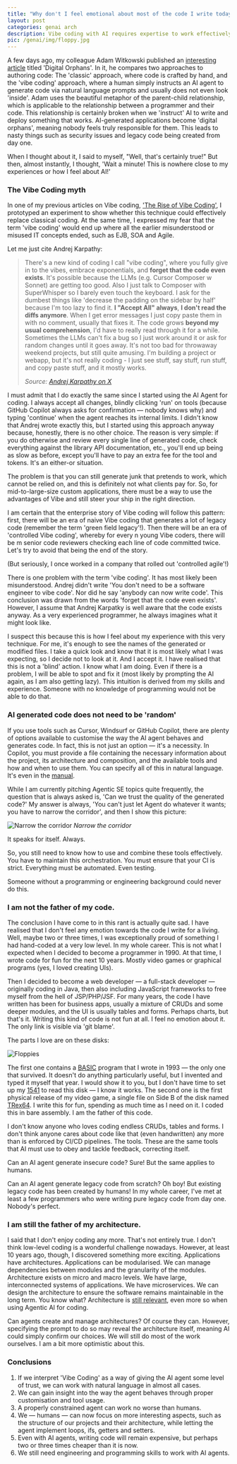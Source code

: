 ```yaml
---
title: "Why don't I feel emotional about most of the code I write today?"
layout: post
categories: genai arch
description: Vibe coding with AI requires expertise to work effectively. You can't just let agents run wild—you must narrow the corridor with proper constraints, architecture, and automation.
pic: /genai/img/floppy.jpg
---
```


A few days ago, my colleague Adam Witkowski published an [interesting article][adam] titled 'Digital Orphans'. In it, he compares two approaches to authoring code: The 'classic' approach, where code is crafted by hand, and the 'vibe coding' approach, where a human simply instructs an AI agent to generate code via natural language prompts and usually does not even look 'inside'. Adam uses the beautiful metaphor of the parent-child relationship, which is applicable to the relationship between a programmer and their code. This relationship is certainly broken when we 'instruct' AI to write and deploy something that works. AI-generated applications become 'digital orphans', meaning nobody feels truly responsible for them. This leads to nasty things such as security issues and legacy code being created from day one.

When I thought about it, I said to myself, "Well, that's certainly true!" But then, almost instantly, I thought, 'Wait a minute! This is nowhere close to my experiences or how I feel about AI!'

### The Vibe Coding myth

In one of my previous articles on Vibe coding, ['The Rise of Vibe Coding'][the-rise], I prototyped an experiment to show whether this technique could effectively replace classical coding. At the same time, I expressed my fear that the term 'vibe coding' would end up where all the earlier misunderstood or misused IT concepts ended, such as EJB, SOA and Agile.

Let me just cite Andrej Karpathy:

> There's a new kind of coding I call "vibe coding", where you fully give in to the vibes, embrace exponentials, and **forget that the code even exists**. It's possible because the LLMs (e.g. Cursor Composer w Sonnet) are getting too good. Also I just talk to Composer with SuperWhisper so I barely even touch the keyboard. I ask for the dumbest things like 'decrease the padding on the sidebar by half' because I'm too lazy to find it. **I "Accept All" always**, **I don't read the diffs anymore**. When I get error messages I just copy paste them in with no comment, usually that fixes it. The code grows **beyond my usual comprehension**, I'd have to really read through it for a while. Sometimes the LLMs can't fix a bug so I just work around it or ask for random changes until it goes away. It's not too bad for throwaway weekend projects, but still quite amusing. I'm building a project or webapp, but it's not really coding - I just see stuff, say stuff, run stuff, and copy paste stuff, and it mostly works.
>
> *Source: [Andrej Karpathy on X][karpathy]*

I must admit that I do exactly the same since I started using the AI Agent for coding. I always accept all changes, blindly clicking 'run' on tools (because GitHub Copilot always asks for confirmation — nobody knows why) and typing 'continue' when the agent reaches its internal limits. I didn't know that Andrej wrote exactly this, but I started using this approach anyway because, honestly, there is no other choice. The reason is very simple: if you do otherwise and review every single line of generated code, check everything against the library API documentation, etc., you'll end up being as slow as before, except you'll have to pay an extra fee for the tool and tokens. It's an either-or situation.

The problem is that you can still generate junk that pretends to work, which cannot be relied on, and this is definitely not what clients pay for. So, for mid-to-large-size custom applications, there must be a way to use the advantages of Vibe and still steer your ship in the right direction.

I am certain that the enterprise story of Vibe coding will follow this pattern: first, there will be an era of naive Vibe coding that generates a lot of legacy code (remember the term 'green field legacy'!). Then there will be an era of 'controlled Vibe coding', whereby for every n young Vibe coders, there will be m senior code reviewers checking each line of code committed twice. Let's try to avoid that being the end of the story.

(But seriously, I once worked in a company that rolled out 'controlled agile'!)

There is one problem with the term 'vibe coding'. It has most likely been misunderstood. Andrej didn't write 'You don't need to be a software engineer to vibe code'. Nor did he say 'anybody can now write code'. This conclusion was drawn from the words 'forget that the code even exists'. However, I assume that Andrej Karpatky is well aware that the code exists anyway. As a very experienced programmer, he always imagines what it might look like.

I suspect this because this is how I feel about my experience with this very technique. For me, it's enough to see the names of the generated or modified files. I take a quick look and know that it is most likely what I was expecting, so I decide not to look at it. And I accept it. I have realised that this is not a 'blind' action. I know what I am doing. Even if there is a problem, I will be able to spot and fix it (most likely by prompting the AI again, as I am also getting lazy). This intuition is derived from my skills and experience. Someone with no knowledge of programming would not be able to do that.

### AI generated code does not need to be 'random'

If you use tools such as Cursor, Windsurf or GitHub Copilot, there are plenty of options available to customise the way the AI agent behaves and generates code. In fact, this is not just an option — it's a necessity. In Copilot, you must provide a file containing the necessary information about the project, its architecture and composition, and the available tools and how and when to use them. You can specify all of this in natural language. It's even in the [manual][instructions].

While I am currently pitching Agentic SE topics quite frequently, the question that is always asked is, 'Can we trust the quality of the generated code?' My answer is always, 'You can't just let Agent do whatever it wants; you have to narrow the corridor', and then I show this picture:

![Narrow the corridor](/genai/img/narrow-the-corridor.excalidraw.png)
*Narrow the corridor*

It speaks for itself. Always.

So, you still need to know how to use and combine these tools effectively. You have to maintain this orchestration. You must ensure that your CI is strict. Everything must be automated. Even testing.

Someone without a programming or engineering background could never do this.

### I am not the father of my code.

The conclusion I have come to in this rant is actually quite sad. I have realised that I don't feel any emotion towards the code I write for a living. Well, maybe two or three times, I was exceptionally proud of something I had hand-coded at a very low level. In my whole career. This is not what I expected when I decided to become a programmer in 1990. At that time, I wrote code for fun for the next 10 years. Mostly video games or graphical programs (yes, I loved creating UIs).

Then I decided to become a web developer — a full-stack developer — originally coding in Java, then also including JavaScript frameworks to free myself from the hell of JSP/PHP/JSF. For many years, the code I have written has been for business apps, usually a mixture of CRUDs and some deeper modules, and the UI is usually tables and forms. Perhaps charts, but that's it. Writing this kind of code is not fun at all. I feel no emotion about it. The only link is visible via 'git blame'.

The parts I love are on these disks:

![Floppies](/genai/img/floppy.jpg)

The first one contains a [BASIC][basic] program that I wrote in 1993 — the only one that survived. It doesn't do anything particularly useful, but I invented and typed it myself that year. I would show it to you, but I don't have time to set up my [1541][1541] to read this disk — I know it works. The second one is the first physical release of my video game, a single file on Side B of the disk named [TRex64][trex]. I write this for fun, spending as much time as I need on it. I coded this in bare assembly. I am the father of this code.

I don't know anyone who loves coding endless CRUDs, tables and forms. I don't think anyone cares about code like that (even handwritten) any more than is enforced by CI/CD pipelines. The tools. These are the same tools that AI must use to obey and tackle feedback, correcting itself.

Can an AI agent generate insecure code? Sure! But the same applies to humans.

Can an AI agent generate legacy code from scratch? Oh boy! But existing legacy code has been created by humans! In my whole career, I've met at least a few programmers who were writing pure legacy code from day one. Nobody's perfect.

### I am still the father of my architecture.

I said that I don't enjoy coding any more. That's not entirely true. I don't think low-level coding is a wonderful challenge nowadays. However, at least 10 years ago, though, I discovered something more exciting. Applications have architectures. Applications can be modularised. We can manage dependencies between modules and the granularity of the modules. Architecture exists on micro and macro levels. We have large, interconnected systems of applications. We have microservices. We can design the architecture to ensure the software remains maintainable in the long term. You know what? Architecture is [still relevant](significance-of-architecture), even more so when using Agentic AI for coding.

Can agents create and manage architectures? Of course they can. However, specifying the prompt to do so may reveal the architecture itself, meaning AI could simply confirm our choices. We will still do most of the work ourselves. I am a bit more optimistic about this.

### Conclusions

1. If we interpret 'Vibe Coding' as a way of giving the AI agent some level of trust, we can work with natural language in almost all cases.
2. We can gain insight into the way the agent behaves through proper customisation and tool usage.
3. A properly constrained agent can work no worse than humans.
4. We — humans — can now focus on more interesting aspects, such as the structure of our projects and their architecture, while letting the agent implement loops, ifs, getters and setters.
5. Even with AI agents, writing code will remain expensive, but perhaps two or three times cheaper than it is now.
6. We still need engineering and programming skills to work with AI agents.

[adam]: https://www.linkedin.com/pulse/digital-orphans-adam-witkowski-r17ef/?trackingId=4OfhmobARbyeKlfo9Y6qQQ%3D%3D
[the-rise]: the-rise-of-vibe-coding
[karpathy]: https://x.com/karpathy/status/1886192184808149383?t=7EBkBxJuW-5De2hqxso_jA&s=03
[instructions]: https://docs.github.com/en/enterprise-cloud@latest/copilot/concepts/prompting/response-customization
[basic]: https://en.wikipedia.org/wiki/Microsoft_BASIC
[1541]: https://en.wikipedia.org/wiki/Commodore_1541
[trex]: https://maciejmalecki.itch.io/trex64
